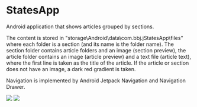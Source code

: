 # StatesApp

Android application that shows articles grouped by sections.

The content is stored in "storage\Android\data\com.bbj.jStatesApp\files" where each folder is a section (and its name is the folder name).
The section folder contains article folders and an image (section preview), the article folder contains an image (article preview) and a text file (article text),
where the first line is taken as the title of the article. If the article or section does not have an image, a dark red gradient is taken.

Navigation is implemented by Android Jetpack Navigation and Navigation Drawer.

![](https://github.com/BahtiBJ/StatesApp/blob/c503662f499316df296faeb6636210a436ddf7e5/illustration/states_preview_2.gif)  ![](https://github.com/BahtiBJ/StatesApp/blob/c503662f499316df296faeb6636210a436ddf7e5/illustration/states_preview_1.gif) 
